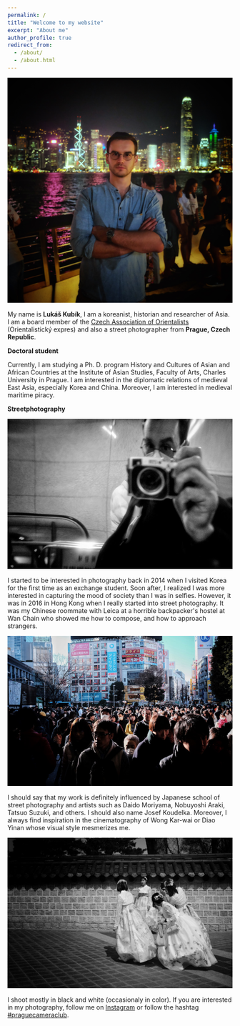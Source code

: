 ```yaml
---
permalink: /
title: "Welcome to my website"
excerpt: "About me"
author_profile: true
redirect_from: 
  - /about/
  - /about.html
---
```

<img src="images/profile.png">

My name is <b>Lukáš Kubík</b>, I am a koreanist, historian and researcher of Asia. I am a board member of the [Czech Association of Orientalists](http://orientalistickyexpres.cz) (Orientalistický expres) and also a street photographer from <b>Prague, Czech Republic</b>. 

<b>Doctoral student</b>

Currently, I am studying a Ph. D. program History and Cultures of Asian and African Countries at the Institute of Asian Studies, Faculty of Arts, Charles University in Prague. I am interested in the diplomatic relations of medieval East Asia, especially Korea and China. Moreover, I am interested in medieval maritime piracy.

<b>Streetphotography</b>

<img src="images/93081C65-9026-4A4E-805C-07D0FECCEC2D-19987-000004C810A181FB.jpeg">

I started to be interested in photography back in 2014 when I visited Korea for the first time as an exchange student. Soon after, I realized I was more interested in capturing the mood of society than I was in selfies. However, it was in 2016 in Hong Kong when I really started into street photography. It was my Chinese roommate with Leica at a horrible backpacker's hostel at Wan Chain who showed me how to compose, and how to approach strangers. 

<img src="images/DSCF9407.jpeg">

I should say that my work is definitely influenced by Japanese school of street photography and artists such as Daido Moriyama, Nobuyoshi Araki, Tatsuo Suzuki, and others. I should also name Josef Koudelka. Moreover, I always find inspiration in the cinematography of Wong Kar-wai or Diao Yinan whose visual style mesmerizes me.  

<img src="images/0A57D071-9FE2-4800-993B-407E0E1BD541-6336-00000197E2BEF0F5.jpeg">

I shoot mostly in black and white (occasionaly in color). If you are interested in my photography, follow me on [Instagram](https://www.instagram.com/sifonkubik/) or follow the hashtag [#praguecameraclub](https://www.instagram.com/explore/tags/praguecameraclub/).
